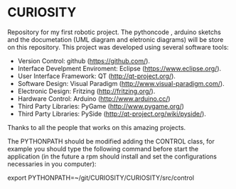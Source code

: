 CURIOSITY
=========

Repository for my first robotic project. The pythoncode , arduino sketchs and the documetation (UML diagram and eletronic diagrams) will be store on this repository. This project was developed using several software tools:

- Version Control: github (https://github.com/).
- Interface Develpment Enviroment: Eclipse (https://www.eclipse.org/).
- User Interface Framework: QT (http://qt-project.org/).
- Software Design: Visual Paradigm (http://www.visual-paradigm.com/).
- Electronic Design: Fritzing (http://fritzing.org/).
- Hardware Control: Arduino (http://www.arduino.cc/)
- Third Party Libraries: PyGame (http://www.pygame.org/)
- Third Party Libraries: PySide (http://qt-project.org/wiki/pyside/).

Thanks to all the people that works on this amazing projects.

The PYTHONPATH should be modified adding the  CONTROL class, for example you should type the following command before start the application (in the future a rpm should install and set the configurations necessaries in you computer):

export PYTHONPATH=~/git/CURIOSITY/CURIOSITY/src/control
